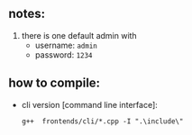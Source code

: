 ## notes:
1. there is one default admin with
   * username: `admin`
   * password: `1234`

## how to compile:
* cli version [command line interface]:
  ```
  g++  frontends/cli/*.cpp -I ".\include\"
  ```

